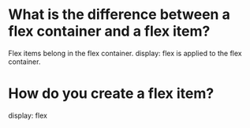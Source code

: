 # What is the difference between a flex container and a flex item?
Flex items belong in the flex container. display: flex is applied to the flex container.
# How do you create a flex item?
display: flex